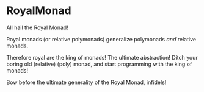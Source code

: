 # RoyalMonad

All hail the Royal Monad!

Royal monads (or relative polymonads) generalize polymonads _and_ relative monads.

Therefore royal are the king of monads! The ultimate abstraction! 
Ditch your boring old (relative) (poly) monad, and start programming
with the king of monads! 

Bow before the ultimate generality of the Royal Monad, infidels!
